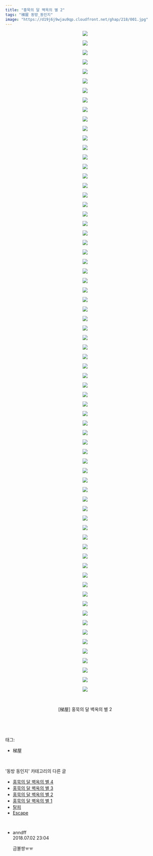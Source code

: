 ```yaml
---
title: "홍묵의 달 벽옥의 별 2"
tags: "梯屋 동방_동인지"
image: "https://d19j6j9wjau9qp.cloudfront.net/ghap/218/001.jpg"
---
```

<div class="article">
<p style="text-align: center; clear: none; float: none;"><img src="{{ site.imgserver8 }}/ghap/218/001.jpg"/></p>
<p style="text-align: center; clear: none; float: none;"><img src="{{ site.imgserver8 }}/ghap/218/002.jpg"/></p>
<p style="text-align: center; clear: none; float: none;"><img src="{{ site.imgserver8 }}/ghap/218/003.jpg"/></p>
<p style="text-align: center; clear: none; float: none;"><img src="{{ site.imgserver8 }}/ghap/218/004.jpg"/></p>
<p style="text-align: center; clear: none; float: none;"><img src="{{ site.imgserver8 }}/ghap/218/005.jpg"/></p>
<p style="text-align: center; clear: none; float: none;"><img src="{{ site.imgserver8 }}/ghap/218/006.jpg"/></p>
<p style="text-align: center; clear: none; float: none;"><img src="{{ site.imgserver8 }}/ghap/218/007.jpg"/></p>
<p style="text-align: center; clear: none; float: none;"><img src="{{ site.imgserver8 }}/ghap/218/008.jpg"/></p>
<p style="text-align: center; clear: none; float: none;"><img src="{{ site.imgserver8 }}/ghap/218/009.jpg"/></p>
<p style="text-align: center; clear: none; float: none;"><img src="{{ site.imgserver8 }}/ghap/218/010.jpg"/></p>
<p style="text-align: center; clear: none; float: none;"><img src="{{ site.imgserver8 }}/ghap/218/011.jpg"/></p>
<p style="text-align: center; clear: none; float: none;"><img src="{{ site.imgserver8 }}/ghap/218/012.jpg"/></p>
<p style="text-align: center; clear: none; float: none;"><img src="{{ site.imgserver8 }}/ghap/218/013.jpg"/></p>
<p style="text-align: center; clear: none; float: none;"><img src="{{ site.imgserver8 }}/ghap/218/014.jpg"/></p>
<p style="text-align: center; clear: none; float: none;"><img src="{{ site.imgserver8 }}/ghap/218/015.jpg"/></p>
<p style="text-align: center; clear: none; float: none;"><img src="{{ site.imgserver8 }}/ghap/218/016.jpg"/></p>
<p style="text-align: center; clear: none; float: none;"><img src="{{ site.imgserver8 }}/ghap/218/017.jpg"/></p>
<p style="text-align: center; clear: none; float: none;"><img src="{{ site.imgserver8 }}/ghap/218/018.jpg"/></p>
<p style="text-align: center; clear: none; float: none;"><img src="{{ site.imgserver8 }}/ghap/218/019.jpg"/></p>
<p style="text-align: center; clear: none; float: none;"><img src="{{ site.imgserver8 }}/ghap/218/020.jpg"/></p>
<p style="text-align: center; clear: none; float: none;"><img src="{{ site.imgserver8 }}/ghap/218/021.jpg"/></p>
<p style="text-align: center; clear: none; float: none;"><img src="{{ site.imgserver8 }}/ghap/218/022.jpg"/></p>
<p style="text-align: center; clear: none; float: none;"><img src="{{ site.imgserver8 }}/ghap/218/023.jpg"/></p>
<p style="text-align: center; clear: none; float: none;"><img src="{{ site.imgserver8 }}/ghap/218/024.jpg"/></p>
<p style="text-align: center; clear: none; float: none;"><img src="{{ site.imgserver8 }}/ghap/218/025.jpg"/></p>
<p style="text-align: center; clear: none; float: none;"><img src="{{ site.imgserver8 }}/ghap/218/026.jpg"/></p>
<p style="text-align: center; clear: none; float: none;"><img src="{{ site.imgserver8 }}/ghap/218/027.jpg"/></p>
<p style="text-align: center; clear: none; float: none;"><img src="{{ site.imgserver8 }}/ghap/218/028.jpg"/></p>
<p style="text-align: center; clear: none; float: none;"><img src="{{ site.imgserver8 }}/ghap/218/029.jpg"/></p>
<p style="text-align: center; clear: none; float: none;"><img src="{{ site.imgserver8 }}/ghap/218/030.jpg"/></p>
<p style="text-align: center; clear: none; float: none;"><img src="{{ site.imgserver8 }}/ghap/218/031.jpg"/></p>
<p style="text-align: center; clear: none; float: none;"><img src="{{ site.imgserver8 }}/ghap/218/032.jpg"/></p>
<p style="text-align: center; clear: none; float: none;"><img src="{{ site.imgserver8 }}/ghap/218/033.jpg"/></p>
<p style="text-align: center; clear: none; float: none;"><img src="{{ site.imgserver8 }}/ghap/218/034.jpg"/></p>
<p style="text-align: center; clear: none; float: none;"><img src="{{ site.imgserver8 }}/ghap/218/035.jpg"/></p>
<p style="text-align: center; clear: none; float: none;"><img src="{{ site.imgserver8 }}/ghap/218/036.jpg"/></p>
<p style="text-align: center; clear: none; float: none;"><img src="{{ site.imgserver8 }}/ghap/218/037.jpg"/></p>
<p style="text-align: center; clear: none; float: none;"><img src="{{ site.imgserver8 }}/ghap/218/038.jpg"/></p>
<p style="text-align: center; clear: none; float: none;"><img src="{{ site.imgserver8 }}/ghap/218/039.jpg"/></p>
<p style="text-align: center; clear: none; float: none;"><img src="{{ site.imgserver8 }}/ghap/218/040.jpg"/></p>
<p style="text-align: center; clear: none; float: none;"><img src="{{ site.imgserver8 }}/ghap/218/041.jpg"/></p>
<p style="text-align: center; clear: none; float: none;"><img src="{{ site.imgserver8 }}/ghap/218/042.jpg"/></p>
<p style="text-align: center; clear: none; float: none;"><img src="{{ site.imgserver8 }}/ghap/218/043.jpg"/></p>
<p style="text-align: center; clear: none; float: none;"><img src="{{ site.imgserver8 }}/ghap/218/044.jpg"/></p>
<p style="text-align: center; clear: none; float: none;"><img src="{{ site.imgserver8 }}/ghap/218/045.jpg"/></p>
<p style="text-align: center; clear: none; float: none;"><img src="{{ site.imgserver8 }}/ghap/218/046.jpg"/></p>
<p style="text-align: center; clear: none; float: none;"><img src="{{ site.imgserver8 }}/ghap/218/047.jpg"/></p>
<p style="text-align: center; clear: none; float: none;"><img src="{{ site.imgserver8 }}/ghap/218/048.jpg"/></p>
<p style="text-align: center; clear: none; float: none;"><img src="{{ site.imgserver8 }}/ghap/218/049.jpg"/></p>
<p style="text-align: center; clear: none; float: none;"><img src="{{ site.imgserver8 }}/ghap/218/050.jpg"/></p>
<p style="text-align: center; clear: none; float: none;"><img src="{{ site.imgserver8 }}/ghap/218/051.jpg"/></p>
<p style="text-align: center; clear: none; float: none;"><img src="{{ site.imgserver8 }}/ghap/218/052.jpg"/></p>
<p style="text-align: center; clear: none; float: none;"><img src="{{ site.imgserver8 }}/ghap/218/053.jpg"/></p>
<p style="text-align: center; clear: none; float: none;"><img src="{{ site.imgserver8 }}/ghap/218/054.jpg"/></p>
<p style="text-align: center; clear: none; float: none;"><img src="{{ site.imgserver8 }}/ghap/218/055.jpg"/></p>
<p style="text-align: center; clear: none; float: none;"><img src="{{ site.imgserver8 }}/ghap/218/056.jpg"/></p>
<p style="text-align: center; clear: none; float: none;"><img src="{{ site.imgserver8 }}/ghap/218/057.jpg"/></p>
<p style="text-align: center; clear: none; float: none;"><img src="{{ site.imgserver8 }}/ghap/218/058.jpg"/></p>
<p style="text-align: center; clear: none; float: none;"><img src="{{ site.imgserver8 }}/ghap/218/059.jpg"/></p>
<p style="text-align: center; clear: none; float: none;"><img src="{{ site.imgserver8 }}/ghap/218/060.jpg"/></p>
<p style="text-align: center; clear: none; float: none;"><img src="{{ site.imgserver8 }}/ghap/218/061.jpg"/></p>
<p style="text-align: center; clear: none; float: none;"><img src="{{ site.imgserver8 }}/ghap/218/062.jpg"/></p>
<p style="text-align: center; clear: none; float: none;"><img src="{{ site.imgserver8 }}/ghap/218/063.jpg"/></p>
<p style="text-align: center; clear: none; float: none;"><img src="{{ site.imgserver8 }}/ghap/218/064.jpg"/></p>
<p style="text-align: center; clear: none; float: none;"><img src="{{ site.imgserver8 }}/ghap/218/065.jpg"/></p>
<p style="text-align: center; clear: none; float: none;"><img src="{{ site.imgserver8 }}/ghap/218/066.jpg"/></p>
<p style="text-align: center; clear: none; float: none;"><img src="{{ site.imgserver8 }}/ghap/218/067.jpg"/></p>
<p style="text-align: center; clear: none; float: none;"><img src="{{ site.imgserver8 }}/ghap/218/068.jpg"/></p>
<p style="text-align: center; clear: none; float: none;"><img src="{{ site.imgserver8 }}/ghap/218/069.jpg"/></p>
<p style="text-align: center; clear: none; float: none;"><img src="{{ site.imgserver8 }}/ghap/218/070.jpg"/></p>
<p style="text-align: center; clear: none; float: none;"><br/></p>
<p style="text-align: center; clear: none; float: none;">[梯屋] 홍묵의 달 벽옥의 별 2</p>
<p><br/></p>
</div><br/>
<div class="tagTrail">
<p>태그: </p>
<ul>
<li>梯屋</li>
</ul>
</div><br/>
<div class="another">
<p>'동방 동인지' 카테고리의 다른 글</p>
<ul>
<li><a href="/ghap_220">홍묵의 달 벽옥의 별 4</a></li>
<li><a href="/ghap_219">홍묵의 달 벽옥의 별 3</a></li>
<li><a href="/ghap_218">홍묵의 달 벽옥의 별 2</a></li>
<li><a href="/ghap_217">홍묵의 달 벽옥의 별 1</a></li>
<li><a href="/ghap_216">탈피</a></li>
<li><a href="/ghap_215">Escape</a></li>
</ul>
</div><br/>
<div class="cb_module cb_fluid">
<div class="cb_wrt cb_profile">
<div class="comment">
<ul>
<li class="cb_thumb_off" id="comment15279853">
<div class="cb_comment_area">
<div class="cb_info_area">
<div class="cb_section">
<span class="cb_nick_name">anndff</span>
</div>
<div class="cb_section">
<span class="cb_date">2018.07.02 23:04 </span>
</div>
</div>
<div class="cb_dsc_comment">
<p class="cb_dsc">
											금불쌍ㅠㅠ
										</p>
</div>
</div></li>
</ul>
</div>
</div><!-- commentList close -->
</div><br/>
